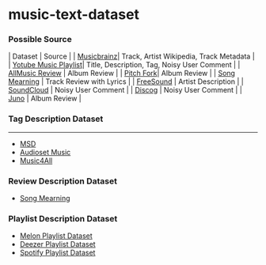 # music-text-dataset


### Possible Source

| Dataset | Source |
| [Musicbrainz](https://musicbrainz.org/artist/cc197bad-dc9c-440d-a5b5-d52ba2e14234)| Track, Artist Wikipedia, Track Metadata |
| [Yotube Music Playlist](https://www.youtube.com/watch?v=84YxwrxRc5s)| Title, Description, Tag, Noisy User Comment |
| [AllMusic Review](https://www.allmusic.com/album/abbey-road-mw0000192938) | Album Review |
| [Pitch Fork](https://pitchfork.com/reviews/albums/laraaji-segue-to-infinity/)| Album Review |
| [Song Mearning](https://songmeanings.com/songs/view/3530822107859534370//) | Track Review with Lyrics |
| [FreeSound](https://freesound.org/people/DeVern/sounds/348275/) | Artist Description |
| [SoundCloud](https://soundcloud.com/moe-p0/newjeans-omg) | Noisy User Comment |
| [Discog](https://www.discogs.com/ko/release/377554-The-Beatles-Let-It-Be) | Noisy User Comment |
| [Juno](https://www.juno.co.uk/products/brightness-shallan-whispers-of-an-ancient-world/920749-01/) | Album Review |

### Tag Description Dataset
-----------
- [MSD]()
- [Audioset Music]()
- [Music4All]()

### Review Description Dataset
- [Song Mearning]()

### Playlist Description Dataset
- [Melon Playlist Dataset]()
- [Deezer Playlist Dataset]()
- [Spotify Playlist Dataset]()
